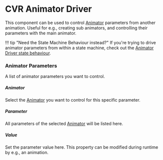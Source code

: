 # CVR Animator Driver <div class="whitelisted" data-list="AWP"></div>
This component can be used to control [Animator](https://docs.unity3d.com/ScriptReference/Animator.html) parameters from
another animation. Useful for e.g., creating sub animators, and controlling their parameters with the main animator.

!!! tip "Need the State Machine Behaviour instead?"
    If you're trying to drive animator parameters from within a state machine, check out the [Animator Driver state behaviour](../state-behaviours/animator-driver.md).

### Animator Parameters
A list of animator parameters you want to control.

##### Animator
Select the [Animator](https://docs.unity3d.com/ScriptReference/Animator.html) you want to control for this specific parameter.

##### Parameter
All parameters of the selected [Animator](https://docs.unity3d.com/ScriptReference/Animator.html) will be listed here.

##### Value
Set the parameter value here. This property can be modified during runtime by e.g., an animation.
